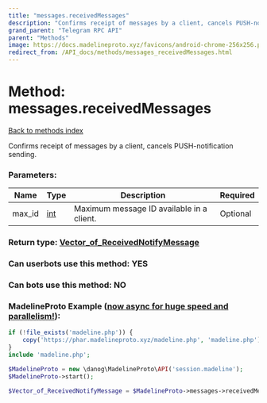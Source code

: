 ```yaml
---
title: "messages.receivedMessages"
description: "Confirms receipt of messages by a client, cancels PUSH-notification sending."
grand_parent: "Telegram RPC API"
parent: "Methods"
image: https://docs.madelineproto.xyz/favicons/android-chrome-256x256.png
redirect_from: /API_docs/methods/messages_receivedMessages.html
---
```

# Method: messages.receivedMessages
[Back to methods index](index.html)



Confirms receipt of messages by a client, cancels PUSH-notification sending.

### Parameters:

| Name     |    Type       | Description | Required |
|----------|---------------|-------------|----------|
|max\_id|[int](/API_docs/types/int.html) | Maximum message ID available in a client. | Optional|


### Return type: [Vector\_of\_ReceivedNotifyMessage](/API_docs/types/ReceivedNotifyMessage.html)

### Can userbots use this method: **YES**

### Can bots use this method: **NO**


### MadelineProto Example ([now async for huge speed and parallelism!](https://docs.madelineproto.xyz/docs/ASYNC.html)):


```php
if (!file_exists('madeline.php')) {
    copy('https://phar.madelineproto.xyz/madeline.php', 'madeline.php');
}
include 'madeline.php';

$MadelineProto = new \danog\MadelineProto\API('session.madeline');
$MadelineProto->start();

$Vector_of_ReceivedNotifyMessage = $MadelineProto->messages->receivedMessages(max_id: $int, );
```

